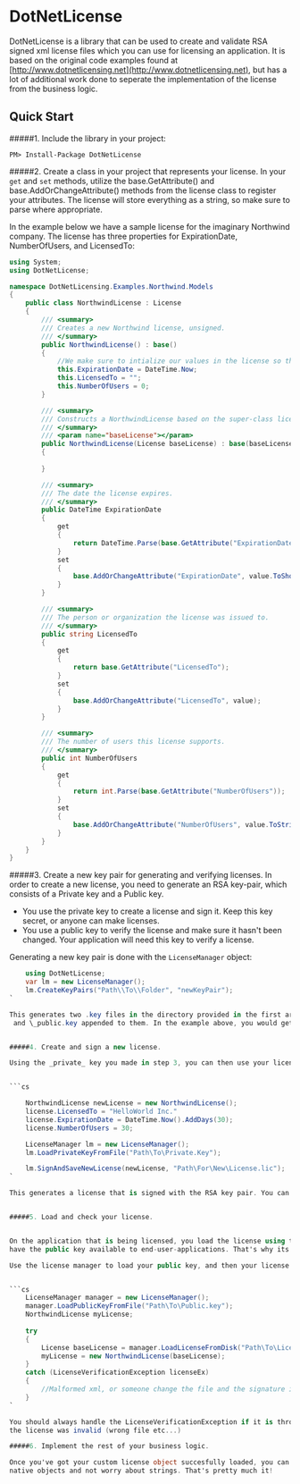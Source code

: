 # DotNetLicense

DotNetLicense is a library that can be used to create and validate RSA signed xml license files which you can use for licensing an application.
 It is based on the original code examples found at [http://www.dotnetlicensing.net](http://www.dotnetlicensing.net), but has a lot of additional work done to seperate the implementation of the license from
the business logic. 

## Quick Start

#####1. Include the library in your project:

`PM> Install-Package DotNetLicense`

#####2. Create a class in your project that represents your license.
 In your `get` and `set` methods, utilize the base.GetAttribute() and base.AddOrChangeAttribute() methods from the
    license class to register your attributes. The license will store everything as a string, so make sure to parse where appropriate. 

In the example below we have a sample license for the imaginary Northwind company. The license has three properties for ExpirationDate, NumberOfUsers, and LicensedTo:

```cs
using System;
using DotNetLicense;

namespace DotNetLicensing.Examples.Northwind.Models
{
    public class NorthwindLicense : License
    {
        /// <summary>
        /// Creates a new Northwind license, unsigned. 
        /// </summary>
        public NorthwindLicense() : base()
        {
            //We make sure to intialize our values in the license so that we have base values. 
            this.ExpirationDate = DateTime.Now;
            this.LicensedTo = "";
            this.NumberOfUsers = 0;
        }

        /// <summary>
        /// Constructs a NorthwindLicense based on the super-class license returned from DotNetLicense.LicenseManager
        /// </summary>
        /// <param name="baseLicense"></param>
        public NorthwindLicense(License baseLicense) : base(baseLicense.ToXml())
        {
         
        }

        /// <summary>
        /// The date the license expires. 
        /// </summary>
        public DateTime ExpirationDate
        {
            get
            {
                return DateTime.Parse(base.GetAttribute("ExpirationDate"));
            }
            set
            {
                base.AddOrChangeAttribute("ExpirationDate", value.ToShortDateString());
            }
        }

        /// <summary>
        /// The person or organization the license was issued to.
        /// </summary>
        public string LicensedTo
        {
            get
            {
                return base.GetAttribute("LicensedTo");
            }
            set
            {
                base.AddOrChangeAttribute("LicensedTo", value);
            }
        }

        /// <summary>
        /// The number of users this license supports. 
        /// </summary>
        public int NumberOfUsers
        {
            get
            {
                return int.Parse(base.GetAttribute("NumberOfUsers"));
            }
            set
            {
                base.AddOrChangeAttribute("NumberOfUsers", value.ToString());
            }
        }
    }
}
```
#####3. Create a new key pair for generating and verifying licenses. 
In order to create a new license, you need to generate an RSA key-pair, which consists of a Private key and a Public key.   
- You use the private key to create a license and sign it. Keep this key secret, or anyone can make licenses. 
- You use a public key to verify the license and make sure it hasn't been changed. Your application will need this key to verify a license.  

Generating a new key pair is done with the `LicenseManager` object: 
```cs
    using DotNetLicense;
    var lm = new LicenseManager();
    lm.CreateKeyPairs("Path\\To\\Folder", "newKeyPair");
`

This generates two .key files in the directory provided in the first argument. They will have the name given in the second argument, with _private.key
 and \_public.key appended to them. In the example above, you would get newKeyPair\_private.key and newKeyPair\_public.key. 


#####4. Create and sign a new license.

Using the _private_ key you made in step 3, you can then use your license class and the license manager to create a new license: 


```cs

    NorthwindLicense newLicense = new NorthwindLicense();
    license.LicensedTo = "HelloWorld Inc."
    license.ExpirationDate = DateTime.Now().AddDays(30);
    license.NumberOfUsers = 30;    

    LicenseManager lm = new LicenseManager();
    lm.LoadPrivateKeyFromFile("Path\To\Private.Key");

    lm.SignAndSaveNewLicense(newLicense, "Path\For\New\License.lic");
`

This generates a license that is signed with the RSA key pair. You can send this license to the end user or otherwise use your license. 


#####5. Load and check your license. 


On the application that is being licensed, you load the license using the _public_ key from your keypair. You'll need to bundle or otherwise
have the public key available to end-user-applications. That's why its called public! 

Use the license manager to load your public key, and then your license: 


```cs
    LicenseManager manager = new LicenseManager();
    manager.LoadPublicKeyFromFile("Path\To\Public.key");
    NorthwindLicense myLicense;
    
    try
    {
        License baseLicense = manager.LoadLicenseFromDisk("Path\To\License.lic");
        myLicense = new NorthwindLicense(baseLicense);
    }
    catch (LicenseVerificationException licenseEx)
    {
        //Malformed xml, or someone change the file and the signature is failing. 
    }
`

You should always handle the LicenseVerificationException if it is thrown, as that indicates the license was changed or
the license was invalid (wrong file etc...)

#####6. Implement the rest of your business logic. 

Once you've got your custom license object succesfully loaded, you can check for number of users / expiration date as needed using C# 
native objects and not worry about strings. That's pretty much it! 


